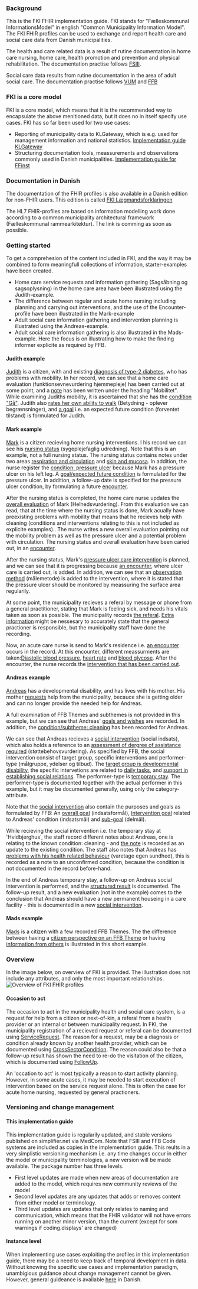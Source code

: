 ### Background
This is the FKI FHIR implementation guide. FKI stands for "Fælleskommunal InformationsModel" in english "Common Municipality Information Model". The FKI FHIR profiles can be used to exchange and report health care and social care data from Danish municipalities. 

The health and care related data is a result of rutine documentation in home care nursing, home care, health promotion and prevention and physical rehabilitation. The documentation practise follows [FSIII](http://fs3.nu/).

Social care data results from rutine documentation in the area of adult social care. The documentation practise follows [VUM](https://socialstyrelsen.dk/udgivelser/metodehandbog-til-vum-2.0/) and [FFB](https://www.kl.dk/kommunale-opgaver/socialomraadet/faelles-faglige-begreber/materialer/)  

### FKI is a core model
FKI is a core model, which means that it is the recommended way to encapsulate the above menitioned data, but it does no in itself specify use cases. FKI has so far been used for two use cases:
* Reporting of municipality data to KLGateway, which is e.g. used for management information and national statistics. [Implementation guide KLGateway](http://build.fhir.org/ig/hl7dk/kl-gateway/)
* Structuring documentation tools, meassurements and observations commonly used in Danish municipalities. [Implementation guide for FFinst](http://build.fhir.org/ig/hl7dk/KL-dk-tools/branches/main/)

### Documentation in Danish
The documentation of the FHIR profiles is also available in a Danish edition for non-FHIR users. This edition is called [FKI Lægmandsforklaringen](./LaegmandsforklaringAlleModellerV0.1.pdf)

The HL7 FHIR-profiles are based on information modelling work done according to a common municipality architectural framework (Fælleskommunal rammearkitektur). The link is comming as soon as possible.

### Getting started
To get a comprehesion of the content included in FKI, and the way it may be combined to form meaningfull collections of information, starter-examples have been created.  

* Home care service requests and information gathering (Sagsåbning og sagsoplysning) in the home care area have been illustrated using the Judith-example.
* The difference between regular and acute home nursing including planning and carrying out interventions, and the use of the Encounter-profile have been illustrated in the Mark-example
* Adult social care information gathering and intervention planning is illustrated using the Andreas-example.
* Adult social care information gathering is also illustrated in the Mads-example. Here the focus is on illustrating how to make the finding informer explicite as required by FFB.

#### Judith example
[Judith](Patient-Judith.html) is a citizen, with and existing [diagnosis of type-2 diabetes](Condition-JudithDiabetes.html), who has problems with mobility. In her record, we can see that a home care evaluation (funktionsevnevurdering hjemmepleje) has been carried out at some point, and a [note](Observation-MobilityInformationJudith.html) has been written under the heading "Mobilitet". While examining Judiths mobility, it is ascertained that she has the [condition "Gå"](Condition-ConditionWalking.html). Judith also [rates her own ability to walk](Observation-JudithGaa.html) (Betydning - oplever begrænsninger), and [a goal](Goal-JudithForventetTilstand.json.html) i.e. an expected future condition (forventet tilstand) is formulated for Judith. 

#### Mark example
[Mark](Patient-Mark.html) is a citizen recieving home nursing interventions. I his record we can see his [nursing status](ClinicalImpression-NursingStatusMark.html) (sygeplejefaglig udredning). Note that this is an example, not a full nursing status. The nursing status contains notes under two areas [respiration and circulation](Observation-RespirationCirculationInformationMark.html) and [skin and mucosa](Observation-SkinInformationMark.html). In addition, the nurse register the [condition: pressure ulcer](Condition-ConditionPressureUlcer.html) because Mark has a pressure ulcer on his left leg. A [goal/expected future condition](Goal-MarkForventetTilstand.html) is formulated for the pressure ulcer. In addition, a follow-up date is specified for the pressure ulcer condition, by formulating a future [encounter](Encounter-MarkFollowUpPlanned.html).

After the nursing status is completed, the home care nurse updates the [overall evaluation](Observation-MarkHelhedsvurdering.html) of Mark (Helhedsvurdering). From this evaluation we can read, that at the time where the nursing status is done, Mark acually have preexisting problems with mobility that means that he recieves help with cleaning (conditions and interventions relating to this is not included as explicite examples).. The nurse writes a new overall evaluation pointing out the mobility problem as well as the pressure ulcer and a potential problem with circulation. The nursing status and overall evaluation have been caried out, in an [encounter](Encounter-MarkogUdredningSygepleje.html).

After the nursing status, Mark's [pressure ulcer care intervention](CarePlan-PressureUlcerIntervention.html) is planned, and we can see that it is progressing because [an encounter](Encounter-MarkogSaarsygeplejerske.html), where ulcer care is carried out, is added. In addition, we can see that an [observation method](Goal-MarkIndsatsmaal.html) (målemetode) is added to the intervention, where it is stated that the pressure ulcer should be monitored by meassuring the surface area regularily.

At some point, the municipality recieves a referal by message or phone from a general practitioner, stating that Mark is feeling sick, and needs his vitals taken as soon as possible. The municipality records [the referal](ServiceRequest-HenvisningFraLageVedrAkutSygepleje.html). [Extra information](Provenance-HenvisningFraLageVedrAkutSygeplejeProvenance.html) might be nessesary to accurately state that the general practioner is responsible, but the municipality staff have done the recording.  

Now, an acute care nurse is send to Mark's residence i.e. [an encounter](Encounter-MarkOgAkutsygeplejerske) occurs in the record. At this encounter, different meassurments are taken:[Diastolic blood pressure](Observation-MarksDiastoliske.html), [heart rate](Observation-MarksPuls.html) and [blood glycose](Observation-MarksBlodsukker.html). After the encounter, the nurse records the [intervention that has been carried out](Procedure-AkutSygeplejeMark.html).

#### Andreas example
[Andreas](Patient-Andreas.html) has a developmental disability, and has lives with his mother. His mother [requests](ServiceRequest-HenvendelseFraMorVedrSocialIndsats.html) help from the municipality, becauce she is getting older and can no longer provide the needed help for Andreas.

A full examination of FFB Themes and subthemes is not provided in this example, but we can see that Andreas' [goals and wishes](Goal-AndreasMaalOnsker.html) are recorded. In addition, the [condition/subtheme: cleaning](Condition-ConditionCleaning.html) has been recorded for Andreas.

We can see that Andreas recieves a [social intervention](CarePlan-FFBIndsats.json.html) (social indsats), which also holds a reference to an [assessment of dergree of assistance required](Observation-AndreasStottebehov.html) (støttebehovsvurdering). As specified by FFB, the social intervention consist of target group, specific interventions and performer-type (målgruppe, ydelser og tilbud). The [target group is developmental disability](Condition-AndreasMaalgruppeUdviklingshamning.html), the specific intervetions are related to [daily tasks](CarePlan-AndreasDagligeOpgaver.html), and [support in establishing social relations](CarePlan-AndreasSocialeRelationer.html). The performer-type is [temporary stay](CareTeam-MidlertidigtOpholdBotilbuddetHvidbjerghus.html). The performer-type is documented together with the actual performer in this example, but it may be documented generally, using only the category-attribute.

Note that the [social intervention](CarePlan-FFBIndsats.json.html) also contain the purposes and goals as formulated by FFB: An [overall goal](Goal-AndreasIndsatsformaal.html) (indsatsformål), [Intervention goal](Goal-Andreasindsatsmaal.html) related to Andreas' condition (indsatsmål) and [sub-goal](Goal-AndreasDelmaal.html) (delmål).

While recieving the social intervention i.e. the temporary stay at 'Hvidbjerghus', the staff record different notes about Andreas, one is relating to the known condition: cleaning - and [the note](Condition-ConditionCleaningWithNote.html) is recorded as an update to the existing condition. The staff also notes that Andreas has [problems with his health related behaviour](Condition-ConditionCareingForOwnHealthPerformerNoteFFB.html) (varetage egen sundhed), this is recorded as a note to an unconfirmed condition, because the condition is not documented in the record before-hand.

In the end of Andreas temporary stay, a follow-up on Andreas social intervention is performed, and the [structured result](Observation-AndreasRevisitation.json.html) is documented. The follow-up result, and a new evaluation (not in the example) comes to the conclusion that Andreas should have a new permanent houseing in a care facility - this is documented in a new [social intervention](CarePlan-NySocialIndsats.html).

#### Mads example
[Mads](Patient-Mads.html) is a citizen with a few recorded FFB Themes. The the difference between having a [citizen perspective on an FFB Theme](Observation-MentalInformationMads.html) or having [information from others](Observation-MentalInformationMadsOthers.html) is illustrated in this short example.

### Overview
In the image below, on overview of FKI is provided. The illustration does not include any attributes, and only the most important relationships.
![Overview of FKI FHIR profiles](./FHIROverview.png)

#### Occasion to act 
The occasion to act in the municipality health and social care system, is a request for help from a citizen or next-of-kin, a referal from a health provider or an internal or between municipality request. In FKI, the municipality registration of a recieved request or referal can be documented using [ServiceRequest](StructureDefinition-KLCommonCareSocialServiceRequest.html). The reason for a request, may be a diagnosis or condition already known by another health provider, which can be documented using [CrossSectorCondition](StructureDefinition-KLCommonCrossSectorCondition.html). The reason could also be that a follow-up result has shown the need to re-do the visitation of the citizen, which is documented using [FollowUp](StructureDefinition-KLCommonCareSocialFollowUp.html).

An 'occation to act' is most typically a reason to start activity planning. However, in some acute cases, it may be needed to start execution of intervention based on the service request alone. This is often the case for acute home nursing, requested by general practioners.

### Versioning and change management

#### This implementation guide
This implementation guide is regularily updated, and stable versions published on simplifier.net via MedCom. Note that FSIII and FFB Code systems are included as copies in the implementation guide. This reults in a very simplistic versioning mechanism i.e. any time changes occur in either the model or municipality terminologies, a new version will be made available. The package number has three levels.
* First level updates are made when new areas of documentation are added to the model, which requires new community reviews of the model
* Second level updates are any updates that adds or removes content from either model or terminology.
* Third level updates are updates that only relates to naming and communication, which means that the FHIR validator will not have errors running on another minor version, than the current (except for som warnings if coding.displays' are changed)

#### Instance level
When implementing use cases exploiting the profiles in this implementation guide, there may be a need to keep track of temporal development in data. Without knowing the specific use cases and implementation paradigm, unambigious guidance about change management cannot be given. However, general guideance is available [here](./changeManagementFSIII_FFB.pdf) in Danish.


